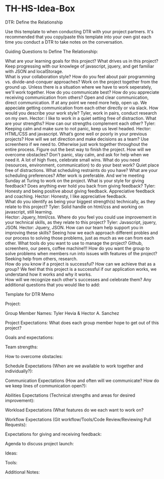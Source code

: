 # TH-HS-Idea-Box

DTR: Define the Relationship

Use this template to when conducting DTR with your project partners. It's recommended that you copy/paste this template into your own gist each time you conduct a DTR to take notes on the conversation.

Guiding Questions to Define The Relationship:

What are your learning goals for this project? What drives us in this project?
  Keep progressing with our knowlege of javascript, jquery, and get familiar with JSON and localStorage.  
What is your collaboration style? How do you feel about pair programming vs. divide-and-conquer approaches?
  Work on the project together from the ground up.  Unless there is a situation where we have to work seperately, we'll work
  together.
How do you communicate best? How do you appreciate receiving communication from others?
  Open and clear communication, direct communication.  If at any point we need more help, open up.  We appeciate getting communication from
each other directly or via slack.
How would you describe your work style?
  Tyler, work in pairs, conduct research on my own.  Hector: I like to work in a quiet setting free of distraction.
What are your strengths? How can our strengths complement each other?
  Tyler: Keeping calm and make sure to not panic, keep us level headed.  Hector: HTML/CSS and javascript.
What’s gone well or poorly in your previous projects?
How will we set direction and make decisions as a team?
  Use screenhero if we need to. Otherwise just work together throughout the entire process.  Figure out the best way
  to finish the project.
How will we overcome obstacles?
  Don't panic, stay calm, and ask for help when we need it.  A lot of high fives, celebrate small wins.
What do you need (resources, environment, communication) to do your best work?
  Quiet place free of distractions.
What scheduling restraints do you have? What are your scheduling preferences?
  After work is preferable.  And we're meeting Sunday at Turing to work on the project.
What is your style for giving feedback? Does anything ever hold you back from giving feedback?
  Tyler: Honesty and being positive about giving feedback.  Appreciative feedback and coaching.
  Hector: Honesty, I like appreciative feedback.  
What do you identify as being your biggest strength(s) technically, as they relate to this project? 
  Tyler: Solid handle on html/css and working on javascript, still learning.  
  Hector: Jquery, html/css.
Where do you feel you could use improvement in your technical skills, as they relate to this project? 
  Tyler: Javascript, jquery, JSON.
  Hector: Jquery, JSON.
How can our team help support you in improving these skills?
  Seeing how we each approach different probles and our process to solving those problems, just as much as we can from each other.
What tools do you want to use to manage the project?
  Github, screenhero, our peers, coffee machine!!!
How do you want the group to solve problems when members run into issues with features of the project?
  Seeking help from others, research.  
How do you know if a project is successful? How can we achieve that as a group?
We feel that this project is a successful if our application works, we understand how it works and why it works.  
  How will we recognize each other's successes and celebrate them?
Any additional questions that you would like to add:
  
Template for DTR Memo

Project:

Group Member Names: Tyler Hevia & Hector A. Sanchez

Project Expectations: What does each group member hope to get out of this project?

Goals and expectations:

Team strengths:

How to overcome obstacles:

Schedule Expectations (When are we available to work together and individually?):

Communication Expectations (How and often will we communicate? How do we keep lines of communication open?):

Abilities Expectations (Technical strengths and areas for desired improvement):

Workload Expectations (What features do we each want to work on?

Workflow Expectations (Git workflow/Tools/Code Review/Reviewing Pull Requests):

Expectations for giving and receiving feedback:

Agenda to discuss project launch:

Ideas:

Tools:

Additional Notes:
